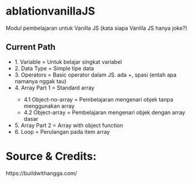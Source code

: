 # ablationvanillaJS
Modul pembelajaran untuk Vanilla JS (kata siapa Vanilla JS hanya joke?)


## Current Path
<ul>
  <li>1. Variable = Untuk belajar singkat variabel</li>
  <li>2. Data Type = Simple tipe data</li>
  <li>3. Operators = Basic operator dalam JS. ada +, spasi (entah apa namanya nggak tau)</li>
  <li>4. Array Part 1 = Standard array</li>
  <ul>
    <li>4.1 Object-no-array = Pembelajaran mengenari objek tanpa menggunakan array</li>
    <li>4.2 Object-array = Pembelajaran mengenari objek dengan array dasar</li>
  </ul>
  <li>5. Array Part 2 = Array with object function</li>
  <li>6. Loop = Perulangan pada item array</li>
</ul>



# Source & Credits:
<p>https://buildwithangga.com/</p>
